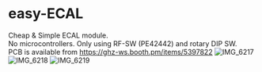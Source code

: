 # easy-ECAL
Cheap &amp; Simple ECAL module.<br>
No microcontrollers. Only using RF-SW (PE42442) and rotary DIP SW.<br>
PCB is available from https://ghz-ws.booth.pm/items/5397822 
![IMG_6217](https://github.com/ghz-ws/easy-ECAL/assets/52226620/e740f4d1-a71f-4597-b3c9-1ffc19f361ba)
![IMG_6218](https://github.com/ghz-ws/easy-ECAL/assets/52226620/d73c8f04-20ce-4ec1-8b68-d72c2af56ea3)
![IMG_6219](https://github.com/ghz-ws/easy-ECAL/assets/52226620/e7b0d09a-11e4-43b9-8bd5-4dd5a7f94751)
